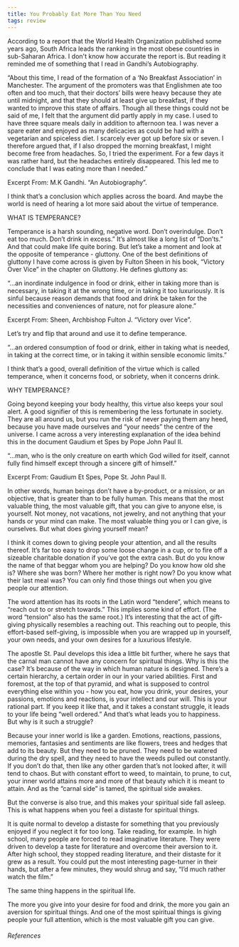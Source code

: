 ```yaml
---
title: You Probably Eat More Than You Need
tags: review
---
```




  

According to a report that the World Health Organization published some years ago, South Africa leads the ranking in the most obese countries in sub-Saharan Africa. I don't know how accurate the report is. But reading it reminded me of something that I read in Gandhi’s Autobiography.

  

“About this time, I read of the formation of a ‘No Breakfast Association’ in Manchester. The argument of the promoters was that Englishmen ate too often and too much, that their doctors’ bills were heavy because they ate until midnight, and that they should at least give up breakfast, if they wanted to improve this state of affairs. Though all these things could not be said of me, I felt that the argument did partly apply in my case. I used to have three square meals daily in addition to afternoon tea. I was never a spare eater and enjoyed as many delicacies as could be had with a vegetarian and spiceless diet. I scarcely ever got up before six or seven. I therefore argued that, if I also dropped the morning breakfast, I might become free from headaches. So, I tried the experiment. For a few days it was rather hard, but the headaches entirely disappeared. This led me to conclude that I was eating more than I needed.”

  

Excerpt From: M.K Gandhi. “An Autobiography”.

  

I think that’s a conclusion which applies across the board. And maybe the world is need of hearing a lot more said about the virtue of temperance.

  

WHAT IS TEMPERANCE?

  

Temperance is a harsh sounding, negative word. Don’t overindulge. Don’t eat too much. Don’t drink in excess.” It’s almost like a long list of “Don’ts.” And that could make life quite boring. But let’s take a moment and look at the opposite of temperance - gluttony. One of the best definitions of gluttony I have come across is given by Fulton Sheen in his book, “Victory Over Vice” in the chapter on Gluttony. He defines gluttony as:

  

“…an inordinate indulgence in food or drink, either in taking more than is necessary, in taking it at the wrong time, or in taking it too luxuriously. It is sinful because reason demands that food and drink be taken for the necessities and conveniences of nature, not for pleasure alone.”

  

Excerpt From: Sheen, Archbishop Fulton J. “Victory over Vice”. 

  

Let’s try and flip that around and use it to define temperance.

  

“…an ordered consumption of food or drink, either in taking what is needed, in taking at the correct time, or in taking it within sensible economic limits.”

  

I think that’s a good, overall definition of the virtue which is called temperance, when it concerns food, or sobriety, when it concerns drink.

  

WHY TEMPERANCE?

  

Going beyond keeping your body healthy, this virtue also keeps your soul alert. A good signifier of this is remembering the less fortunate in society. They are all around us, but you run the risk of never paying them any heed, because you have made ourselves and “your needs” the centre of the universe. I came across a very interesting explanation of the idea behind this in the document Gaudium et Spes by Pope John Paul II.

  

“…man, who is the only creature on earth which God willed for itself, cannot fully find himself except through a sincere gift of himself.”

  

Excerpt From: Gaudium Et Spes, Pope St. John Paul II.

  

In other words, human beings don’t have a by-product, or a mission, or an objective, that is greater than to be fully human. This means that the most valuable thing, the most valuable gift, that you can give to anyone else, is yourself. Not money, not vacations, not jewelry, and not anything that your hands or your mind can make. The most valuable thing you or I can give, is ourselves. But what does giving yourself mean? 

  

I think it comes down to giving people your attention, and all the results thereof. It’s far too easy to drop some loose change in a cup, or to fire off a sizeable charitable donation if you’ve got the extra cash. But do you know the name of that beggar whom you are helping? Do you know how old she is? Where she was born? Where her mother is right now? Do you know what their last meal was? You can only find those things out when you give people our attention.

  

The word attention has its roots in the Latin word “tendere”, which means to “reach out to or stretch towards.” This implies some kind of effort. (The word “tension” also has the same root.) It’s interesting that the act of gift-giving physically resembles a reaching out. This reaching out to people, this effort-based self-giving, is impossible when you are wrapped up in yourself, your own needs, and your own desires for a luxurious lifestyle.

  

The apostle St. Paul develops this idea a little bit further, where he says that the carnal man cannot have any concern for spiritual things. Why is this the case? It’s because of the way in which human nature is designed. There’s a certain hierarchy, a certain order in our in your varied abilities. First and foremost, at the top of that pyramid, and what is supposed to control everything else within you - how you eat, how you drink, your desires, your passions, emotions and reactions, is your intellect and our will. This is your rational part. If you keep it like that, and it takes a constant struggle, it leads to your life being “well ordered.” And that’s what leads you to happiness. But why is it such a struggle? 

  

Because your inner world is like a garden. Emotions, reactions, passions, memories, fantasies and sentiments are like flowers, trees and hedges that add to its beauty. But they need to be pruned. They need to be watered during the dry spell, and they need to have the weeds pulled out constantly. If you don’t do that, then like any other garden that’s not looked after, it will tend to chaos. But with constant effort to weed, to maintain, to prune, to cut, your inner world attains more and more of that beauty which it is meant to attain. And as the “carnal side” is tamed, the spiritual side awakes.

  

But the converse is also true, and this makes your spiritual side fall asleep. This is what happens when you feel a distaste for spiritual things. 

  

It is quite normal to develop a distaste for something that you previously enjoyed if you neglect it for too long. Take reading, for example. In high school, many people are forced to read imaginative literature. They were driven to develop a taste for literature and overcome their aversion to it. After high school, they stopped reading literature, and their distaste for it grew as a result. You could put the most interesting page-turner in their hands, but after a few minutes, they would shrug and say, “I’d much rather watch the film.” 

  

The same thing happens in the spiritual life.

  

The more you give into your desire for food and drink, the more you gain an aversion for spiritual things. And one of the most spiritual things is giving people your full attention, which is the most valuable gift you can give.








###### References